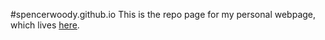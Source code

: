#spencerwoody.github.io
This is the repo page for my personal webpage, which lives [here](https://spencerwoody.github.io).